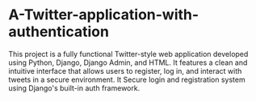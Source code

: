 # A-Twitter-application-with-authentication
This project is a fully functional Twitter-style web application developed using Python, Django, Django Admin, and HTML. It features a clean and intuitive interface that allows users to register, log in, and interact with tweets in a secure environment. It Secure login and registration system using Django's built-in auth framework.
